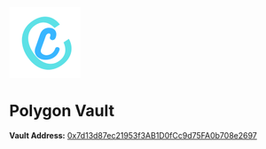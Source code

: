 ![CCSLOGO](https://raw.githubusercontent.com/CloutContracts/cloutcontracts.github.io/main/assets/images/c-128x128.png)

# Polygon Vault

**Vault Address:** [0x7d13d87ec21953f3AB1D0fCc9d75FA0b708e2697](https://etherscan.io/address/0x7d13d87ec21953f3ab1d0fcc9d75fa0b708e2697)
